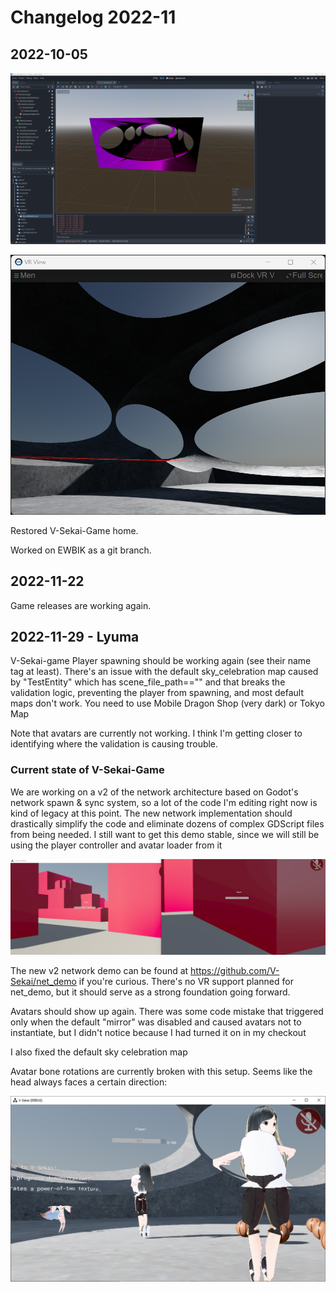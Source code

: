 # Changelog 2022-11

## 2022-10-05

![v-sekai-game-bug](attachments/v-sekai-game-bug.png)

![openxr_showing](attachments/openxr_showing.png)

Restored V-Sekai-Game home.

Worked on EWBIK as a git branch.

## 2022-11-22

Game releases are working again.

## 2022-11-29 - Lyuma

V-Sekai-game Player spawning should be working again (see their name tag at least). There's an issue with the default sky_celebration map caused by "TestEntity" which has scene_file_path=="" and that breaks the validation logic, preventing the player from spawning, and most default maps don't work. You need to use Mobile Dragon Shop (very dark) or Tokyo Map

Note that avatars are currently not working. I think I'm getting closer to identifying where the validation is causing trouble. 

### Current state of V-Sekai-Game

We are working on a v2 of the network architecture based on Godot's network spawn & sync system, so a lot of the code I'm editing right now is kind of legacy at this point. The new network implementation should drastically simplify the code and eliminate dozens of complex GDScript files from being needed. I still want to get this demo stable, since we will still be using the player controller and avatar loader from it

![VSK Tokyo Map](changelog/attachments/VSK_tokyo_map.png)

The new v2 network demo can be found at https://github.com/V-Sekai/net_demo if you're curious. There's no VR support planned for net_demo, but it should serve as a strong foundation going forward.

Avatars should show up again. There was some code mistake that triggered only when the default "mirror" was disabled and caused avatars not to instantiate, but I didn't notice because I had turned it on in my checkout

I also fixed the default sky celebration map

Avatar bone rotations are currently broken with this setup. Seems like the head always faces a certain direction:

![Avatar bone rotations are broken](./attachments/avatar_bone_rotations_are_currently_broken.png)


